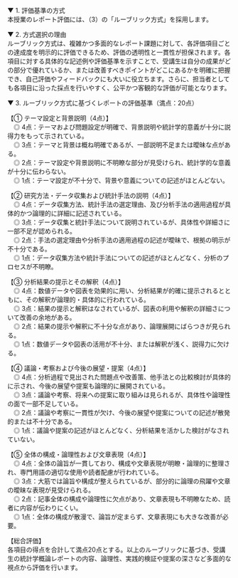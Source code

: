 ▼ 1. 評価基準の方式  
本授業のレポート評価には、（3）の「ルーブリック方式」を採用します。

▼ 2. 方式選択の理由  
ルーブリック方式は、複雑かつ多面的なレポート課題に対して、各評価項目ごとの達成度を明示的に評価できるため、評価の透明性と一貫性が担保されます。各項目に対する具体的な記述例や評価基準を示すことで、受講生は自分の成果がどの部分で優れているか、または改善すべきポイントがどこにあるかを明確に把握でき、自己評価やフィードバックにも大いに役立ちます。さらに、担当者としても各項目に沿った採点を行いやすく、公平かつ客観的な評価が可能となります。

▼ 3. ルーブリック方式に基づくレポートの評価基準（満点：20点）  

【① テーマ設定と背景説明（4点）】  
　◎ 4点：テーマおよび問題設定が明確で、背景説明や統計学的意義が十分に説得力をもって示されている。  
　◎ 3点：テーマと背景は概ね明確であるが、一部説明不足または曖昧な点がある。  
　◎ 2点：テーマ設定や背景説明に不明瞭な部分が見受けられ、統計学的な意義が十分に伝わらない。  
　◎ 1点：テーマ設定が不十分で、背景や意義についての記述がほとんどない。

【② 研究方法・データ収集および統計手法の説明（4点）】  
　◎ 4点：データ収集方法、統計手法の選定理由、及び分析手法の適用過程が具体的かつ論理的に詳細に記述されている。  
　◎ 3点：データ収集と統計手法について説明されているが、具体性や詳細さに一部不足が認められる。  
　◎ 2点：手法の選定理由や分析手法の適用過程の記述が曖昧で、根拠の明示が不十分である。  
　◎ 1点：データ収集方法や統計手法についての記述がほとんどなく、分析のプロセスが不明瞭。

【③ 分析結果の提示とその解釈（4点）】  
　◎ 4点：数値データや図表を効果的に用い、分析結果が的確に提示されるとともに、その解釈が論理的・具体的に行われている。  
　◎ 3点：結果の提示と解釈はなされているが、図表の利用や解釈の詳細さについて改善の余地がある。  
　◎ 2点：結果の提示や解釈に不十分な点があり、論理展開にばらつきが見られる。  
　◎ 1点：数値データや図表の活用が不十分、または解釈が浅く、説得力に欠ける。

【④ 議論・考察および今後の展望・提案（4点）】  
　◎ 4点：分析過程で見出された問題点や改善策、他手法との比較検討が具体的に示され、今後の展望や提案も論理的に展開されている。  
　◎ 3点：議論や考察、将来への提案に取り組みは見られるが、具体性や論理性の面で一部不足している。  
　◎ 2点：議論や考察に一貫性が欠け、今後の展望や提案についての記述が散発的または不十分である。  
　◎ 1点：議論や提案の記述がほとんどなく、分析結果を活かした検討がなされていない。

【⑤ 全体の構成・論理性および文章表現（4点）】  
　◎ 4点：全体の論旨が一貫しており、構成や文章表現が明瞭・論理的に整理され、専門用語の適切な使用や読者配慮が行われている。  
　◎ 3点：大筋では論旨や構成が整えられているが、部分的に論理の飛躍や文章の曖昧な表現が見受けられる。  
　◎ 2点：記事全体の構成や論理性に欠点があり、文章表現も不明瞭なため、読者に内容が伝わりにくい。  
　◎ 1点：全体の構成が散漫で、論旨が定まらず、文章表現にも大きな改善が必要。

【総合評価】  
各項目の得点を合計して満点20点とする。以上のルーブリックに基づき、受講生の統計学概論レポートの内容、論理性、実践的検証や提案の深さなど多面的な視点から評価を行います。